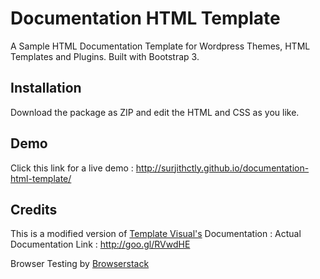 # Documentation HTML Template

A Sample HTML Documentation Template for Wordpress Themes, HTML Templates and Plugins. Built with Bootstrap 3.

## Installation

Download the package as ZIP and edit the HTML and CSS as you like.

## Demo

Click this link for a live demo : http://surjithctly.github.io/documentation-html-template/

## Credits

This is a modified version
of [Template Visual's](http://themeforest.net/user/templatevisual?ref=surjithctly&utm_source=github_surjithctly_docs)
Documentation : Actual Documentation Link : http://goo.gl/RVwdHE

Browser Testing by [Browserstack](https://www.browserstack.com/)
